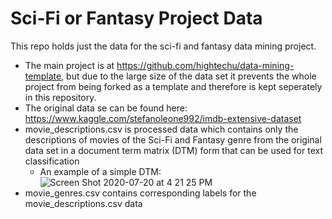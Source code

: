 # Sci-Fi or Fantasy Project Data
This repo holds just the data for the sci-fi and fantasy data mining project.

- The main project is at https://github.com/hightechu/data-mining-template, but due to the large size of the data set it prevents the whole project from being forked as a template and therefore is kept seperately in this repository.
- The original data se can be found here: https://www.kaggle.com/stefanoleone992/imdb-extensive-dataset
- movie_descriptions.csv is processed data which contains only the descriptions of movies of the Sci-Fi and Fantasy genre from the original data set in a document term matrix (DTM) form that can be used for text classification
  - An example of a simple DTM:
  ![Screen Shot 2020-07-20 at 4 21 25 PM](https://user-images.githubusercontent.com/45152371/87995705-14775180-caa5-11ea-9508-4b09b8369274.png)
- movie_genres.csv contains corresponding labels for the movie_descriptions.csv data

